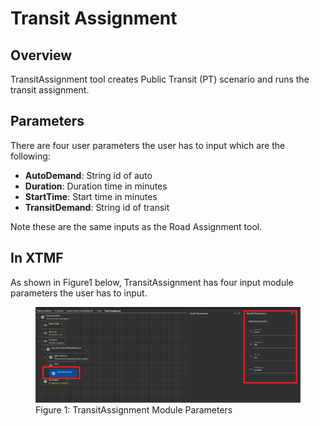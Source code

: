 # Transit Assignment

## Overview 

TransitAssignment tool creates Public Transit (PT) scenario and runs the 
transit assignment. 

## Parameters

There are four user parameters the user has to input 
which are the following: 
* **AutoDemand**: String id of auto 
* **Duration**: Duration time in minutes
* **StartTime**: Start time in minutes
* **TransitDemand**: String id of transit

Note these are the same inputs as the Road Assignment tool.

## In XTMF

As shown in Figure1 below, TransitAssignment has four input module 
parameters the user has to input.

<figure>
    <img src="images/TransitAssignmentParameters.png"
         alt="TransitAssignment Module Parameters">
    <figcaption>Figure 1: TransitAssignment Module Parameters</figcaption>
</figure>
